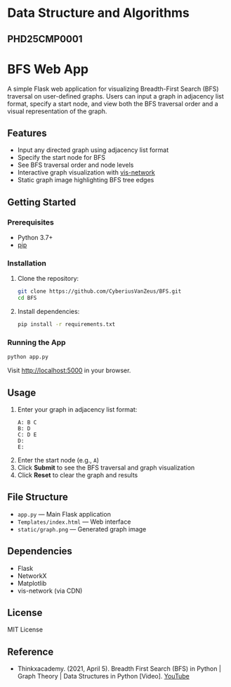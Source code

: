 # Data Structure and Algorithms
## PHD25CMP0001


# BFS Web App

A simple Flask web application for visualizing Breadth-First Search (BFS) traversal on user-defined graphs. Users can input a graph in adjacency list format, specify a start node, and view both the BFS traversal order and a visual representation of the graph.

## Features

- Input any directed graph using adjacency list format
- Specify the start node for BFS
- See BFS traversal order and node levels
- Interactive graph visualization with [vis-network](https://visjs.org/)
- Static graph image highlighting BFS tree edges

## Getting Started

### Prerequisites

- Python 3.7+
- [pip](https://pip.pypa.io/en/stable/)

### Installation

1. Clone the repository:
   ```sh
   git clone https://github.com/CyberiusVanZeus/BFS.git
   cd BFS
   ```

2. Install dependencies:
   ```sh
   pip install -r requirements.txt
   ```

### Running the App

```sh
python app.py
```

Visit [http://localhost:5000](http://localhost:5000) in your browser.

## Usage

1. Enter your graph in adjacency list format:
   ```
   A: B C
   B: D
   C: D E
   D:
   E:
   ```
2. Enter the start node (e.g., `A`)
3. Click **Submit** to see the BFS traversal and graph visualization
4. Click **Reset** to clear the graph and results

## File Structure

- `app.py` — Main Flask application
- `Templates/index.html` — Web interface
- `static/graph.png` — Generated graph image

## Dependencies

- Flask
- NetworkX
- Matplotlib
- vis-network (via CDN)

## License

MIT License

## Reference

- Thinkxacademy. (2021, April 5). Breadth First Search (BFS) in Python | Graph Theory | Data Structures in Python [Video]. [YouTube](https://www.youtube.com/watch?v=tswq532WVF4)
